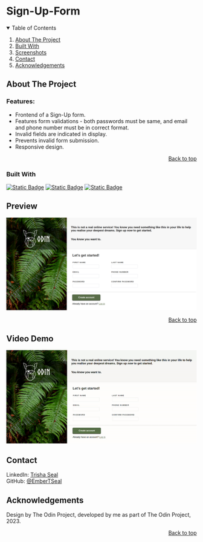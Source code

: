 
# Sign-Up-Form

<details open>
<summary>Table of Contents</summary>

1. [About The Project](#about-the-project) 
2. [Built With](#built-with)  
3. [Screenshots](#screenshots)  
3. [Contact](#contact)  
4. [Acknowledgements](#acknowledgements)

</details>

## About The Project

### Features:

- Frontend of a Sign-Up form.
- Features form validations - both passwords must be same, and email and phone number must be in correct format.
- Invalid fields are indicated in display.
- Prevents invalid form submission.
- Responsive design.

<p align="right"><a href="#top">Back to top</a></p>


### Built With

<a href="https://www.w3.org/html/">![Static Badge](https://custom-icon-badges.demolab.com/badge/-html-e36200?style=for-the-badge&logo=html5&logoColor=white)</a>
<a href="https://www.w3.org/css/">![Static Badge](https://custom-icon-badges.demolab.com/badge/-css-blue?style=for-the-badge&logo=css3&logoColor=white)</a>
<a href="https://developer.mozilla.org/en-US/docs/Web/JavaScript">![Static Badge](https://custom-icon-badges.demolab.com/badge/-javascript-gold?style=for-the-badge&logo=javascript&logoColor=black)</a> 


## Preview

<img src="design/preview.png">  

<p align="right"><a href="#top">Back to top</a></p>

## Video Demo 

<img src="design/preview.gif">  

## Contact

LinkedIn: [Trisha Seal](https://linkedin.com/in/trisha-seal)  
GitHub: [@EmberTSeal](https://github.com/EmberTSeal)

## Acknowledgements

Design by The Odin Project, developed by me as part of The Odin Project, 2023.

<p align="right"><a href="#top">Back to top</a></p>
